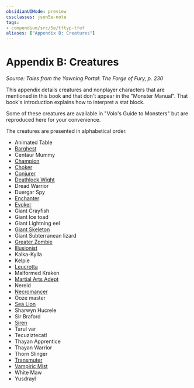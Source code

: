 ```yaml
---
obsidianUIMode: preview
cssclasses: json5e-note
tags:
- compendium/src/5e/tftyp-tfof
aliases: ["Appendix B: Creatures"]
---
```

# Appendix B: Creatures
*Source: Tales from the Yawning Portal: The Forge of Fury, p. 230* 

This appendix details creatures and nonplayer characters that are mentioned in this book and that don't appear in the "Monster Manual". That book's introduction explains how to interpret a stat block.

Some of these creatures are available in "Volo's Guide to Monsters" but are reproduced here for your convenience.

The creatures are presented in alphabetical order.

- Animated Table  
- [Barghest](/3-Mechanics/CLI/bestiary/fiend/barghest-mpmm.md)  
- Centaur Mummy  
- [Champion](/3-Mechanics/CLI/bestiary/humanoid/champion-mpmm.md)  
- [Choker](/3-Mechanics/CLI/bestiary/aberration/choker-mpmm.md)  
- [Conjurer](/3-Mechanics/CLI/bestiary/humanoid/conjurer-wizard-mpmm.md)  
- [Deathlock Wight](/3-Mechanics/CLI/bestiary/undead/deathlock-wight-mpmm.md)  
- Dread Warrior  
- Duergar Spy  
- [Enchanter](/3-Mechanics/CLI/bestiary/humanoid/enchanter-wizard-mpmm.md)  
- [Evoker](/3-Mechanics/CLI/bestiary/humanoid/evoker-wizard-mpmm.md)  
- Giant Crayfish  
- Giant Ice toad  
- Giant Lightning eel  
- [Giant Skeleton](/3-Mechanics/CLI/bestiary/undead/giant-skeleton-tftyp.md)  
- Giant Subterranean lizard  
- [Greater Zombie](/3-Mechanics/CLI/bestiary/undead/greater-zombie-tftyp.md)  
- [Illusionist](/3-Mechanics/CLI/bestiary/humanoid/illusionist-wizard-mpmm.md)  
- Kalka-Kylla  
- Kelpie  
- [Leucrotta](/3-Mechanics/CLI/bestiary/monstrosity/leucrotta-mpmm.md)  
- Malformed Kraken  
- [Martial Arts Adept](/3-Mechanics/CLI/bestiary/humanoid/martial-arts-adept-mpmm.md)  
- Nereid  
- [Necromancer](/3-Mechanics/CLI/bestiary/humanoid/necromancer-wizard-mpmm.md)  
- Ooze master  
- [Sea Lion](/3-Mechanics/CLI/bestiary/monstrosity/sea-lion-tftyp.md)  
- Sharwyn Hucrele  
- Sir Braford  
- [Siren](/3-Mechanics/CLI/bestiary/npc/siren-tftyp.md)  
- Tarul var  
- Tecuziztecatl  
- Thayan Apprentice  
- Thayan Warrior  
- Thorn Slinger  
- [Transmuter](/3-Mechanics/CLI/bestiary/humanoid/transmuter-wizard-mpmm.md)  
- [Vampiric Mist](/3-Mechanics/CLI/bestiary/undead/vampiric-mist-mpmm.md)  
- White Maw  
- Yusdrayl